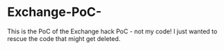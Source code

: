 # Exchange-PoC-
This is the PoC of the Exchange hack PoC - not my code! I just wanted to rescue the code that might get deleted.
